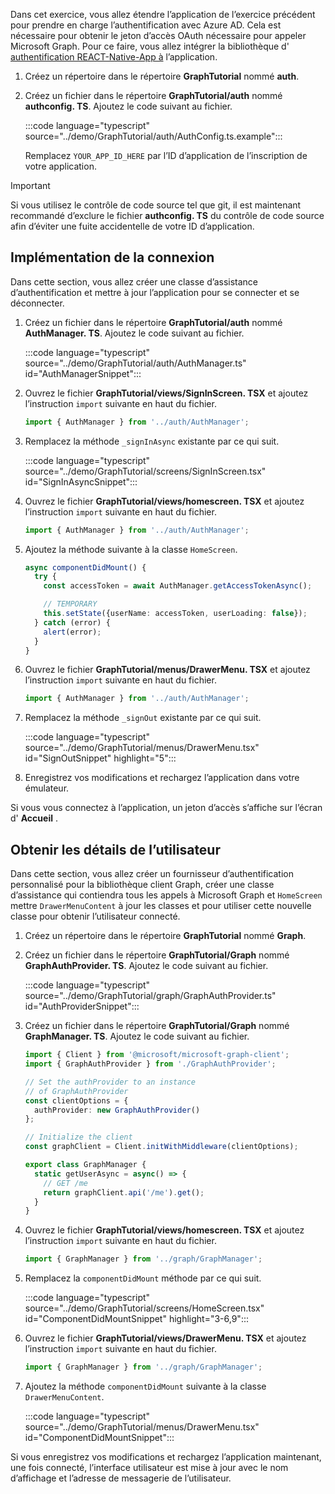 <!-- markdownlint-disable MD002 MD041 -->

Dans cet exercice, vous allez étendre l’application de l’exercice précédent pour prendre en charge l’authentification avec Azure AD. Cela est nécessaire pour obtenir le jeton d’accès OAuth nécessaire pour appeler Microsoft Graph. Pour ce faire, vous allez intégrer la bibliothèque d' [authentification REACT-Native-App à](https://github.com/FormidableLabs/react-native-app-auth) l’application.

1. Créez un répertoire dans le répertoire **GraphTutorial** nommé **auth**.
1. Créez un fichier dans le répertoire **GraphTutorial/auth** nommé **authconfig. TS**. Ajoutez le code suivant au fichier.

    :::code language="typescript" source="../demo/GraphTutorial/auth/AuthConfig.ts.example":::

    Remplacez `YOUR_APP_ID_HERE` par l’ID d’application de l’inscription de votre application.

> [!IMPORTANT]
> Si vous utilisez le contrôle de code source tel que git, il est maintenant recommandé d’exclure le fichier **authconfig. TS** du contrôle de code source afin d’éviter une fuite accidentelle de votre ID d’application.

## <a name="implement-sign-in"></a>Implémentation de la connexion

Dans cette section, vous allez créer une classe d’assistance d’authentification et mettre à jour l’application pour se connecter et se déconnecter.

1. Créez un fichier dans le répertoire **GraphTutorial/auth** nommé **AuthManager. TS**. Ajoutez le code suivant au fichier.

    :::code language="typescript" source="../demo/GraphTutorial/auth/AuthManager.ts" id="AuthManagerSnippet":::

1. Ouvrez le fichier **GraphTutorial/views/SignInScreen. TSX** et ajoutez l’instruction `import` suivante en haut du fichier.

    ```typescript
    import { AuthManager } from '../auth/AuthManager';
    ```

1. Remplacez la méthode `_signInAsync` existante par ce qui suit.

    :::code language="typescript" source="../demo/GraphTutorial/screens/SignInScreen.tsx" id="SignInAsyncSnippet":::

1. Ouvrez le fichier **GraphTutorial/views/homescreen. TSX** et ajoutez l’instruction `import` suivante en haut du fichier.

    ```typescript
    import { AuthManager } from '../auth/AuthManager';
    ```

1. Ajoutez la méthode suivante à la classe `HomeScreen`.

    ```typescript
    async componentDidMount() {
      try {
        const accessToken = await AuthManager.getAccessTokenAsync();

        // TEMPORARY
        this.setState({userName: accessToken, userLoading: false});
      } catch (error) {
        alert(error);
      }
    }
    ```

1. Ouvrez le fichier **GraphTutorial/menus/DrawerMenu. TSX** et ajoutez l’instruction `import` suivante en haut du fichier.

    ```typescript
    import { AuthManager } from '../auth/AuthManager';
    ```

1. Remplacez la méthode `_signOut` existante par ce qui suit.

    :::code language="typescript" source="../demo/GraphTutorial/menus/DrawerMenu.tsx" id="SignOutSnippet" highlight="5":::

1. Enregistrez vos modifications et rechargez l’application dans votre émulateur.

Si vous vous connectez à l’application, un jeton d’accès s’affiche sur l’écran d' **Accueil** .

## <a name="get-user-details"></a>Obtenir les détails de l’utilisateur

Dans cette section, vous allez créer un fournisseur d’authentification personnalisé pour la bibliothèque client Graph, créer une classe d’assistance qui contiendra tous les appels à Microsoft Graph et `HomeScreen` mettre `DrawerMenuContent` à jour les classes et pour utiliser cette nouvelle classe pour obtenir l’utilisateur connecté.

1. Créez un répertoire dans le répertoire **GraphTutorial** nommé **Graph**.
1. Créez un fichier dans le répertoire **GraphTutorial/Graph** nommé **GraphAuthProvider. TS**. Ajoutez le code suivant au fichier.

    :::code language="typescript" source="../demo/GraphTutorial/graph/GraphAuthProvider.ts" id="AuthProviderSnippet":::

1. Créez un fichier dans le répertoire **GraphTutorial/Graph** nommé **GraphManager. TS**. Ajoutez le code suivant au fichier.

    ```typescript
    import { Client } from '@microsoft/microsoft-graph-client';
    import { GraphAuthProvider } from './GraphAuthProvider';

    // Set the authProvider to an instance
    // of GraphAuthProvider
    const clientOptions = {
      authProvider: new GraphAuthProvider()
    };

    // Initialize the client
    const graphClient = Client.initWithMiddleware(clientOptions);

    export class GraphManager {
      static getUserAsync = async() => {
        // GET /me
        return graphClient.api('/me').get();
      }
    }
    ```

1. Ouvrez le fichier **GraphTutorial/views/homescreen. TSX** et ajoutez l’instruction `import` suivante en haut du fichier.

    ```typescript
    import { GraphManager } from '../graph/GraphManager';
    ```

1. Remplacez la `componentDidMount` méthode par ce qui suit.

    :::code language="typescript" source="../demo/GraphTutorial/screens/HomeScreen.tsx" id="ComponentDidMountSnippet" highlight="3-6,9":::

1. Ouvrez le fichier **GraphTutorial/views/DrawerMenu. TSX** et ajoutez l’instruction `import` suivante en haut du fichier.

    ```typescript
    import { GraphManager } from '../graph/GraphManager';
    ```

1. Ajoutez la méthode `componentDidMount` suivante à la classe `DrawerMenuContent`.

    :::code language="typescript" source="../demo/GraphTutorial/menus/DrawerMenu.tsx" id="ComponentDidMountSnippet":::

Si vous enregistrez vos modifications et rechargez l’application maintenant, une fois connecté, l’interface utilisateur est mise à jour avec le nom d’affichage et l’adresse de messagerie de l’utilisateur.
